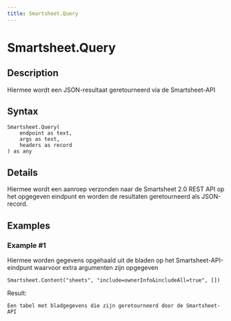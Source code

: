 ```yaml
---
title: Smartsheet.Query
---
```


# Smartsheet.Query


## Description

Hiermee wordt een JSON-resultaat geretourneerd via de Smartsheet-API


## Syntax

```powerquery
Smartsheet.Query(
    endpoint as text,
    args as text,
    headers as record
) as any
```


## Details

Hiermee wordt een aanroep verzonden naar de Smartsheet 2.0 REST API op het opgegeven eindpunt en worden de resultaten geretourneerd als JSON-record.


## Examples

### Example #1 
Hiermee worden gegevens opgehaald uit de bladen op het Smartsheet-API-eindpunt waarvoor extra argumenten zijn opgegeven
```powerquery
Smartsheet.Content("sheets", "include=ownerInfo&includeAll=true", [])
```

Result: 
```powerquery
Een tabel met bladgegevens die zijn geretourneerd door de Smartsheet-API
```



